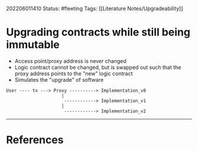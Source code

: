 202206011410
Status: #fleeting
Tags: [[Literature Notes/Upgradeability]]

# Upgrading contracts while still being immutable
- Access point/proxy address is never changed
- Logic contract cannot be changed, but is swapped out such that the proxy address points to the "new" logic contract
- Simulates the "upgrade" of software

```
User ---- tx ---> Proxy ----------> Implementation_v0
                     |
                      ------------> Implementation_v1
                     |
                      ------------> Implementation_v2
```







---
# References

